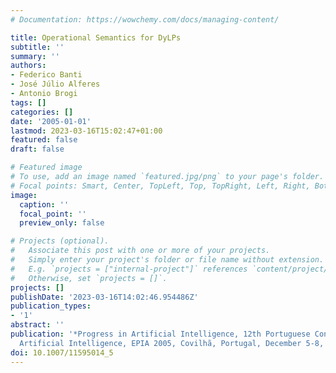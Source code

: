 ```yaml
---
# Documentation: https://wowchemy.com/docs/managing-content/

title: Operational Semantics for DyLPs
subtitle: ''
summary: ''
authors:
- Federico Banti
- José Júlio Alferes
- Antonio Brogi
tags: []
categories: []
date: '2005-01-01'
lastmod: 2023-03-16T15:02:47+01:00
featured: false
draft: false

# Featured image
# To use, add an image named `featured.jpg/png` to your page's folder.
# Focal points: Smart, Center, TopLeft, Top, TopRight, Left, Right, BottomLeft, Bottom, BottomRight.
image:
  caption: ''
  focal_point: ''
  preview_only: false

# Projects (optional).
#   Associate this post with one or more of your projects.
#   Simply enter your project's folder or file name without extension.
#   E.g. `projects = ["internal-project"]` references `content/project/deep-learning/index.md`.
#   Otherwise, set `projects = []`.
projects: []
publishDate: '2023-03-16T14:02:46.954486Z'
publication_types:
- '1'
abstract: ''
publication: '*Progress in Artificial Intelligence, 12th Portuguese Conference on
  Artificial Intelligence, EPIA 2005, Covilhã, Portugal, December 5-8, 2005, Proceedings*'
doi: 10.1007/11595014_5
---
```

